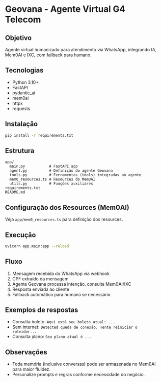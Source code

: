 # Geovana - Agente Virtual G4 Telecom

## Objetivo
Agente virtual humanizado para atendimento via WhatsApp, integrando IA, Mem0AI e IXC, com fallback para humano.

## Tecnologias
- Python 3.10+
- FastAPI
- pydantic_ai
- mem0ai
- httpx
- requests

## Instalação
```bash
pip install -r requirements.txt
```

## Estrutura
```
app/
  main.py           # FastAPI app
  agent.py          # Definição do agente Geovana
  tools.py          # Ferramentas (tools) integradas ao agente
  mem0_resources.ts # Resources do Mem0AI
  utils.py          # Funções auxiliares
requirements.txt
README.md
```

## Configuração dos Resources (Mem0AI)
Veja `app/mem0_resources.ts` para definição dos resources.

## Execução
```bash
uvicorn app.main:app --reload
```

## Fluxo
1. Mensagem recebida do WhatsApp via webhook
2. CPF extraído da mensagem
3. Agente Geovana processa intenção, consulta Mem0AI/IXC
4. Resposta enviada ao cliente
5. Fallback automático para humano se necessário

## Exemplos de respostas
- Consulta boleto: `Aqui está seu boleto atual: ...`
- Sem internet: `Detected queda de conexão. Tente reiniciar o roteador...`
- Consulta plano: `Seu plano atual é ...`

## Observações
- Toda memória (inclusive conversas) pode ser armazenada no Mem0AI para maior fluidez.
- Personalize prompts e regras conforme necessidade do negócio. 